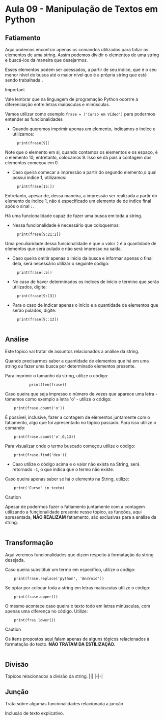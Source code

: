 # Aula 09 - Manipulação de Textos em Python

## Fatiamento
Aqui podemos encontrar apenas os comandos utilizados para fatiar os elementos de uma string. Assim podemos dividir o elementos de uma string e buscá-los da maneira que desejarmos.

Esses elementos podem ser acessados, a partir de seu índice, que é o seu menor nível de busca até o maior nível que é a própria string que está sendo trabalhada .

> [!IMPORTANT]
Vale lembrar que na linguagem de programação Python ocorrre a diferenciação entre letras maiúsculas e minúsculas.


Vamos utilizar como exemplo    `frase = ('Curso em Video')` para podermos entender as funcionalidades

- Quando queremos imprimir apenas um elemento, indicamos o índice e utilizamos:

        print(frase[9])

Note que o elemento em si, quando contamos os elementos e os espaço, é o elemento 10, entretanto, colocamos 9. Isso se dá pois a contagem dos elementos começou em 0.

- Caso queira comecar a impressão a partir do segundo elemento,o qual possui índice 1, utilizamos: 
    
        print(frase[15:])

Entretanto, apesar de, dessa maneira, a impressão ser realizada a partir do elemento de índice 1, não é especificado um elemento de de índice final após o sinal `:`.  

Há uma funcionalidade capaz de fazer uma busca em toda a string.

- Nessa funcionalidade é necessário que coloquemos: 

        print(frase[9:21:2])

Uma peculiaridade dessa funcionalidade é que o valor `2` é a quantidade de elementos que será pulado e não será impresso na saída.

- Caso queira omitir apenas o início da busca e informar apenas o final dela, será necessário utilizar o seguinte código:

        print(frase[:5])

- No caso de haver determinados os índices de início e término que serão utilizados, digite:

        print(frase[9:13])

- Para o caso de indicar apenas o início e a quantidade de elementos que serão pulados, digite:

        print(frase[9::13])


|||
|-|-|

## Análise
Este tópico vai tratar de assuntos relacionados a análise da string.

Quando precisarmos saber a quantidade de elementos que há em uma string ou fazer uma busca por determinado elementos presente. 

Para imprimir o tamanho da string, utilize o código:
        
               print(len(frase))

Caso queira que seja impresso o número de vezes que aparece uma letra - tomemos como exemplo a letra 'o' - utilize o código:
  
        print(frase.count('o'))

É possível, inclusive, fazer a contagem de elementos juntamente com o fatiamento, algo que foi apresentado no tópico passado. Para isso utilize o comando:
  
        print(frase.count('o',0,13))

Para visualizar onde o termo buscado começou utilize o código:
  
        print(frase.find('deo'))
- Caso utilize o código acima e o valor não exista na String, será retornado `-1`, o que indica que o termo não existe. 

Caso queira apenas saber se há o elemento na String, utilize:

        print('Curso' in texto)


> [!CAUTION]
Apesar de podermos fazer o fatiamento juntamente com a contagem utilizando a funcionalidade presente nesse tópico, as funções, aqui apresentada, **NÃO REALIZAM** fatiamento, são exclusivas para a análise da string. 

|||
|-|-|
## Transformação
Aqui veremos funcionalidades que dizem respeito à formatação da string desejada.

Caso queira subsitituir um termo em específico, utilize o código: 

        print(frase.replace('python', 'Android'))

Se optar por colocar toda a string em letras maiúsculas utilize o código:

        print(frase.upper())

O mesmo acontece caso queira o texto todo em letras minúsculas, com apenas uma diferença no código. Utilize:

        print(fras.lower())
> [!CAUTION]
Os itens propostos aqui falam apenas de alguns tópicos relacionados à formatação do texto. **NÃO TRATAM DA ESTILIZAÇÃO.**

|||
|-|-|

## Divisão
Tópicos relacionados a divisão da string.
|||
|-|-|
## Junção
Trata sobre algumas funcionalidades relacionada a junção.

Inclusão de texto explicativo.